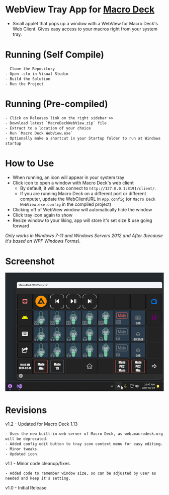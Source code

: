 ﻿﻿
# WebView Tray App for [Macro Deck](https://macrodeck.org)

 - Small applet that pops up a window with a WebView for Macro Deck's Web Client. Gives easy access to your macros right from your system tray.

# Running (Self Compile)

    - Clone the Repository
    - Open .sln in Visual Studio
    - Build the Solution
    - Run the Project

# Running (Pre-compiled)

    - Click on Releases link on the right sidebar >>
    - Download latest `MacroDeckWebView.zip` file
    - Extract to a location of your choice
    - Run `Macro Deck WebView.exe`
    - Optionally make a shortcut in your Startup folder to run at Windows startup

# How to Use

- When running, an icon will appear in your system tray
- Click icon to open a window with Macro Deck's web client
  - By default, it will auto connect to `http://127.0.0.1:8191/client/`.
  - If you are running Macro Deck on a different port or different computer, update the WebClientURL in `App.config` (or `Macro Deck WebView.exe.config` in the compiled project)
- Clicking off of WebView window will automatically hide the window
- Click tray icon again to show
- Resize window to your liking, app will store it's set size & use going forward

*Only works in Windows 7-11 and Windows Servers 2012 and After (because it's based on WPF Windows Forms).*

# Screenshot
![alt text](https://github.com/emerysteele/macrodeckwebview/blob/main/MacroDeckWebView-example.png?raw=true "Screenshot 1")

# Revisions
v1.2 - Updated for Macro Deck 1.13

    - Uses the new built-in web server of Macro Deck, as web.macrodeck.org will be deprecated.
    - Added config edit button to tray icon context menu for easy editing.
    - Minor tweaks.
	- Updated icon.

v1.1 - Minor code cleanup/fixes.

    - Added code to remember window size, so can be adjusted by user as needed and keep it's setting.

v1.0 - Initial Release